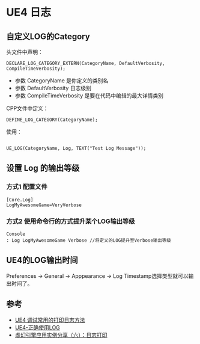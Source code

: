 # UE4 日志

## 自定义LOG的Category

头文件中声明：

```
DECLARE_LOG_CATEGORY_EXTERN(CategoryName, DefaultVerbosity, CompileTimeVerbosity);
```

- 参数 CategoryName 是你定义的类别名
- 参数 DefaultVerbosity 日志级别
- 参数 CompileTimeVerbosity 是要在代码中编辑的最大详情类别


CPP文件中定义：

```
DEFINE_LOG_CATEGORY(CategoryName);
```

使用：

```

UE_LOG(CategoryName, Log, TEXT("Test Log Message"));

```

## 设置 Log 的输出等级

### 方式1 配置文件

```
[Core.Log]
LogMyAwesomeGame=VeryVerbose
```

### 方式2 使用命令行的方式提升某个LOG输出等级

```
Console
: Log LogMyAwesomeGame Verbose //将定义的LOG提升至Verbose输出等级
```


## UE4的LOG输出时间

Preferences -> General -> Apppearance -> Log Timestamp选择类型就可以输出时间了。

## 参考

- [UE4 调试常用的打印日志方法](https://cloud.tencent.com/developer/article/2066023)
- [UE4-正确使用LOG](https://stonelzp.github.io/how-to-use-log/)
- [虚幻引擎应用实例分享（六）：日志打印](https://indienova.com/indie-game-development/unreal-engine-example-sharing-part-6/)